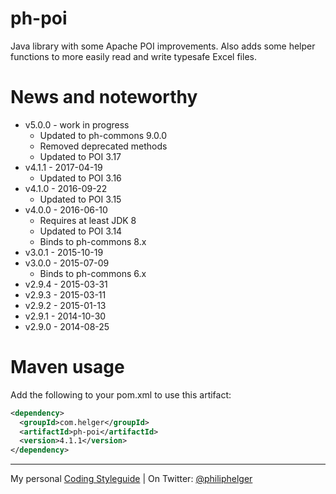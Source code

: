 # ph-poi

Java library with some Apache POI improvements. Also adds some helper functions to more easily read and write typesafe Excel files.

# News and noteworthy
  * v5.0.0 - work in progress
    * Updated to ph-commons 9.0.0
    * Removed deprecated methods
    * Updated to POI 3.17
  * v4.1.1 - 2017-04-19
    * Updated to POI 3.16
  * v4.1.0 - 2016-09-22
    * Updated to POI 3.15
  * v4.0.0 - 2016-06-10
    * Requires at least JDK 8
    * Updated to POI 3.14
    * Binds to ph-commons 8.x
  * v3.0.1 - 2015-10-19
  * v3.0.0 - 2015-07-09
    * Binds to ph-commons 6.x
  * v2.9.4 - 2015-03-31
  * v2.9.3 - 2015-03-11
  * v2.9.2 - 2015-01-13
  * v2.9.1 - 2014-10-30
  * v2.9.0 - 2014-08-25   

# Maven usage
Add the following to your pom.xml to use this artifact:
```xml
<dependency>
  <groupId>com.helger</groupId>
  <artifactId>ph-poi</artifactId>
  <version>4.1.1</version>
</dependency>
```

---

My personal [Coding Styleguide](https://github.com/phax/meta/blob/master/CodeingStyleguide.md) |
On Twitter: <a href="https://twitter.com/philiphelger">@philiphelger</a>
